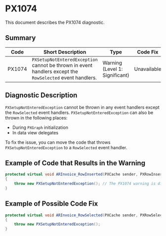 # PX1074
This document describes the PX1074 diagnostic.

## Summary

| Code   | Short Description                                                                                        | Type                           | Code Fix    | 
| ------ | -------------------------------------------------------------------------------------------------------- | ------------------------------ | ----------- | 
| PX1074 | `PXSetupNotEnteredException` cannot be thrown in event handlers except the `RowSelected` event handlers. | Warning (Level 1: Significant) | Unavailable |

## Diagnostic Description
`PXSetupNotEnteredException` cannot be thrown in any event handlers except the `RowSelected` event handlers. `PXSetupNotEnteredException` can also be thrown in the following places:

 - During `PXGraph` initialization
 - In data view delegates

To fix the issue, you can move the code that throws `PXSetupNotEnteredException` to a `RowSelected` event handler.

## Example of Code that Results in the Warning

```C#
protected virtual void ARInvoice_RowInserted(PXCache sender, PXRowInsertedEventArgs e)
{
    throw new PXSetupNotEnteredException(); // The PX1074 warning is displayed for this line.
}
```

## Example of Possible Code Fix 

```C#
protected virtual void ARInvoice_RowSelected(PXCache sender, PXRowSelectedEventArgs e)
{
    throw new PXSetupNotEnteredException(); 
}
```